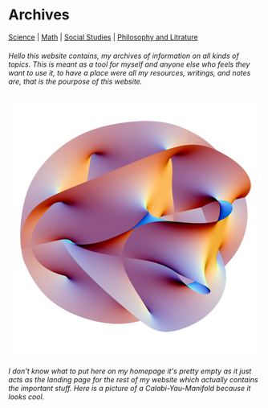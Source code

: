 # Archives

 [Science](./file.md) | [Math](./file2.md) | [Social Studies](./file3.md) | [Philosophy and Litrature](./file4.md)


###### Hello this website contains, my archives of information on all kinds of topics. This is meant as a tool for myself and anyone else who feels they want to use it, to have a place were all my resources, writings, and notes are, that is the pourpose of this website.


![image](./Images/string-manifold.png)


###### I don't know what to put here on my homepage it's pretty empty as it just acts as the landing page for the rest of my website which actually contains the important stuff. Here is a picture of a Calabi-Yau-Manifold because it looks cool.
